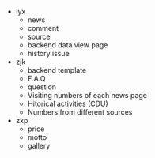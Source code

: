 * lyx
  * news
  * comment
  * source
  * backend data view page
  * history issue
* zjk
  * backend template
  * F.A.Q
  * question
  * Visiting numbers of each news page
  * Hitorical activities (CDU)
  * Numbers from different sources
* zxp
  * price
  * motto
  * gallery
